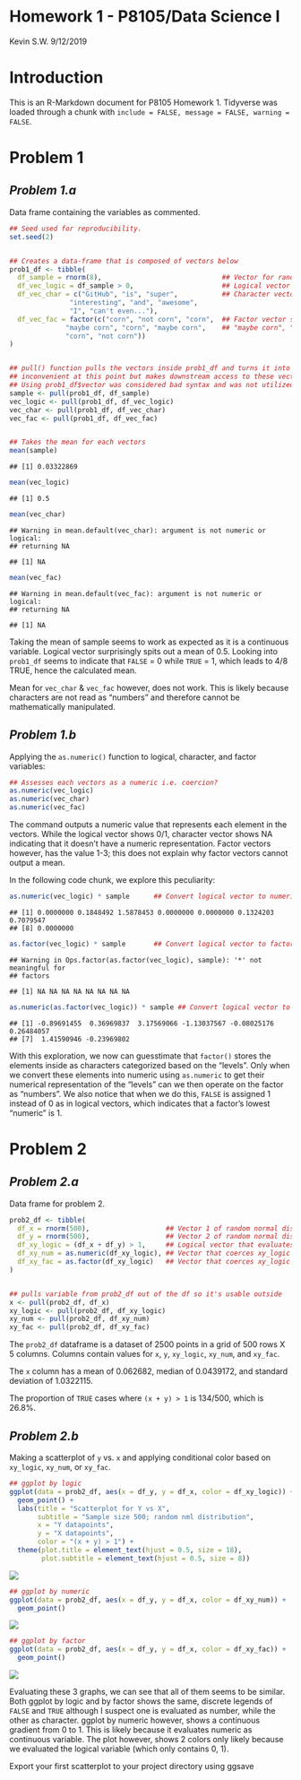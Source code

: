 Homework 1 - P8105/Data Science I
================
Kevin S.W.
9/12/2019

# **Introduction**

This is an R-Markdown document for P8105 Homework 1. Tidyverse was
loaded through a chunk with `include = FALSE, message = FALSE, warning =
FALSE`.

# Problem 1

## *Problem 1.a*

Data frame containing the variables as commented.

``` r
## Seed used for reproducibility.
set.seed(2)


## Creates a data-frame that is composed of vectors below
prob1_df <- tibble(
  df_sample = rnorm(8),                              ## Vector for random normal-distributed sample of size 8
  df_vec_logic = df_sample > 0,                      ## Logical vector that evaluates if elements in sample > 0
  df_vec_char = c("GitHub", "is", "super",           ## Character vector with 8 variables ("length == 8")
               "interesting", "and", "awesome", 
               "I", "can't even..."),
  df_vec_fac = factor(c("corn", "not corn", "corn",  ## Factor vector size 8 with 3 levels: "corn", 
              "maybe corn", "corn", "maybe corn",    ## "maybe corn", "not corn"
              "corn", "not corn"))
)


## pull() function pulls the vectors inside prob1_df and turns it into usable variables outside the df. This is 
## inconvenient at this point but makes downstream access to these vectors easier. 
## Using prob1_df$vector was considered bad syntax and was not utilized
sample <- pull(prob1_df, df_sample)
vec_logic <- pull(prob1_df, df_vec_logic)
vec_char <- pull(prob1_df, df_vec_char)
vec_fac <- pull(prob1_df, df_vec_fac)


## Takes the mean for each vectors
mean(sample)
```

    ## [1] 0.03322869

``` r
mean(vec_logic)
```

    ## [1] 0.5

``` r
mean(vec_char)
```

    ## Warning in mean.default(vec_char): argument is not numeric or logical:
    ## returning NA

    ## [1] NA

``` r
mean(vec_fac)
```

    ## Warning in mean.default(vec_fac): argument is not numeric or logical:
    ## returning NA

    ## [1] NA

Taking the mean of sample seems to work as expected as it is a
continuous variable. Logical vector surprisingly spits out a mean of
0.5. Looking into `prob1_df` seems to indicate that `FALSE` = 0 while
`TRUE` = 1, which leads to 4/8 TRUE, hence the calculated mean.

Mean for `vec_char` & `vec_fac` however, does not work. This is likely
because characters are not read as “numbers” and therefore cannot be
mathematically manipulated.

## *Problem 1.b*

Applying the `as.numeric()` function to logical, character, and factor
variables:

``` r
## Assesses each vectors as a numeric i.e. coercion?
as.numeric(vec_logic)
as.numeric(vec_char)
as.numeric(vec_fac)
```

The command outputs a numeric value that represents each element in the
vectors. While the logical vector shows 0/1, character vector shows NA
indicating that it doesn’t have a numeric representation. Factor vectors
however, has the value 1-3; this does not explain why factor vectors
cannot output a mean.

In the following code chunk, we explore this
peculiarity:

``` r
as.numeric(vec_logic) * sample      ## Convert logical vector to numeric then multiplied with sample
```

    ## [1] 0.0000000 0.1848492 1.5878453 0.0000000 0.0000000 0.1324203 0.7079547
    ## [8] 0.0000000

``` r
as.factor(vec_logic) * sample       ## Convert logical vector to factor then multiplied with sample
```

    ## Warning in Ops.factor(as.factor(vec_logic), sample): '*' not meaningful for
    ## factors

    ## [1] NA NA NA NA NA NA NA NA

``` r
as.numeric(as.factor(vec_logic)) * sample ## Convert logical vector to factor then numeric then multiplied                                                       with sample
```

    ## [1] -0.89691455  0.36969837  3.17569066 -1.13037567 -0.08025176  0.26484057
    ## [7]  1.41590946 -0.23969802

With this exploration, we now can guesstimate that `factor()` stores the
elements inside as characters categorized based on the “levels”. Only
when we convert these elements into numeric using `as.numeric` to get
their numerical representation of the “levels” can we then operate on
the factor as “numbers”. We also notice that when we do this, `FALSE` is
assigned 1 instead of 0 as in logical vectors, which indicates that a
factor’s lowest “numeric” is 1.

# Problem 2

## *Problem 2.a*

Data frame for problem 2.

``` r
prob2_df <- tibble(
  df_x = rnorm(500),                   ## Vector 1 of random normal distribution sample; size 500 
  df_y = rnorm(500),                   ## Vector 2 of random normal distribution sample; size 500 
  df_xy_logic = (df_x + df_y) > 1,     ## Logical vector that evaluates the argument x + y > 1
  df_xy_num = as.numeric(df_xy_logic), ## Vector that coerces xy_logic to be numeric vector
  df_xy_fac = as.factor(df_xy_logic)   ## Vector that coerces xy_logic to a factor vector
)


## pulls variable from prob2_df out of the df so it's usable outside
x <- pull(prob2_df, df_x)
xy_logic <- pull(prob2_df, df_xy_logic)
xy_num <- pull(prob2_df, df_xy_num)
xy_fac <- pull(prob2_df, df_xy_fac)
```

The `prob2_df` dataframe is a dataset of 2500 points in a grid of 500
rows X 5 columns. Columns contain values for `x`, `y`, `xy_logic`,
`xy_num`, and `xy_fac`.

The `x` column has a mean of 0.062682, median of 0.0439172, and standard
deviation of 1.0322115.

The proportion of `TRUE` cases where `(x + y) > 1` is 134/500, which is
26.8%.

## *Problem 2.b*

Making a scatterplot of `y` vs. `x` and applying conditional color based
on `xy_logic`, `xy_num`, or `xy_fac`.

``` r
## ggplot by logic
ggplot(data = prob2_df, aes(x = df_y, y = df_x, color = df_xy_logic)) + 
  geom_point() +
  labs(title = "Scatterplot for Y vs X", 
       subtitle = "Sample size 500; random nml distribution",
       x = "Y datapoints",
       y = "X datapoints",
       color = "(x + y) > 1") +
  theme(plot.title = element_text(hjust = 0.5, size = 18),
        plot.subtitle = element_text(hjust = 0.5, size = 8))
```

![](P8105_HW1_ksw2137_files/figure-gfm/unnamed-chunk-1-1.png)<!-- -->

``` r
## ggplot by numeric
ggplot(data = prob2_df, aes(x = df_y, y = df_x, color = df_xy_num)) +
  geom_point()
```

![](P8105_HW1_ksw2137_files/figure-gfm/unnamed-chunk-1-2.png)<!-- -->

``` r
## ggplot by factor
ggplot(data = prob2_df, aes(x = df_y, y = df_x, color = df_xy_fac)) +
  geom_point()
```

![](P8105_HW1_ksw2137_files/figure-gfm/unnamed-chunk-1-3.png)<!-- -->

Evaluating these 3 graphs, we can see that all of them seems to be
similar. Both ggplot by logic and by factor shows the same, discrete
legends of `FALSE` and `TRUE` although I suspect one is evaluated as
number, while the other as character. ggplot by numeric however, shows a
continuous gradient from 0 to 1. This is likely because it evaluates
numeric as continuous variable. The plot however, shows 2 colors only
likely because we evaluated the logical variable (which only contains 0,
1).

Export your first scatterplot to your project directory using ggsave
